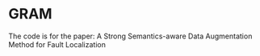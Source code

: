 # GRAM
The code is for the paper: A Strong Semantics-aware Data Augmentation Method for Fault Localization
